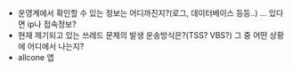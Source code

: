 - 운영계에서 확인할 수 있는 정보는 어디까진지?(로그, 데이터베이스 등등..) ... 있다면 ip나 접속정보?
- 현재 제기되고 있는 쓰레드 문제의 발생 운송방식은?(TSS? VBS?) 그 중 어떤 상황에 어디에서 나는지?
- allcone 앱